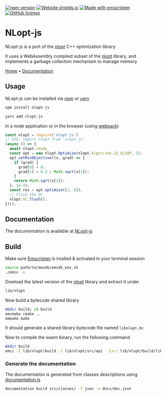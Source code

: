 [![npm version](https://badge.fury.io/js/nlopt-js.svg)](https://badge.fury.io/js/nlopt-js)
[![Website shields.io](https://img.shields.io/website-up-down-green-red/http/shields.io.svg)](https://bertrandbev.github.io/nlopt-js/#/)
[![Made with emscripten](https://img.shields.io/badge/Made%20width-emscripten-blue.svg)](https://github.com/emscripten-core/emscripten)
[![GitHub license](https://img.shields.io/github/license/Naereen/StrapDown.js.svg)](https://github.com/Naereen/StrapDown.js/blob/master/LICENSE)

# NLopt-js

NLopt-js is a port of the [nlopt](https://nlopt.readthedocs.io/en/latest/) C++ optimization library

It uses a WebAssembly compiled subset of the [nlopt](https://nlopt.readthedocs.io/en/latest/) library, and implements a garbage collection mechanism to manage memory

[Home](https://bertrandbev.github.io/nlopt-js/#/) • [Documentation](https://bertrandbev.github.io/nlopt-js/#/optimize)

## Usage

NLopt-js can be installed via [npm](https://www.npmjs.com/package/nlopt-js) or [yarn](https://yarnpkg.com/en/package/nlopt-js)

```bash
npm install nlopt-js
```

```bash
yarn add nlopt-js
```

In a node application or in the browser (using [webpack](https://webpack.js.org/))

```js
const nlopt = require('nlopt-js')
// ES6: import nlopt from 'nlopt-js'
(async () => {
  await nlopt.ready
  const opt = new nlopt.Optimize(nlopt.Algorithm.LD_SLSQP, 2);
  opt.setMinObjective((x, grad) => {
    if (grad) {
      grad[0] = 0;
      grad[1] = 0.5 / Math.sqrt(x[1]);
    }
    return Math.sqrt(x[1]);
  }, 1e-4);
  const res = opt.optimize([1, 6]);
  // Flush the GC
  nlopt.GC.flush();
})();
```

## Documentation

The documentation is available at [NLopt-js](https://bertrandbev.github.io/nlopt-js/#/)

## Build

Make sure [Emscripten](https://emscripten.org/docs/getting_started/Tutorial.html) is intalled & activated in your terminal session

```bash
source path/to/emsdk/emsdk_env.sh
./emcc -v
```

Dowload the latest version of the [nlopt](https://github.com/stevengj/nlopt) library and extract it under

```bash
lib/nlopt
```

Now build a bytecode shared library

```bash
mkdir build; cd build
emcmake cmake ..
emmake make
```

It should generate a shared library bytecode file named `libnlopt.bc`

Now to compile the wasm binary, run the following command

```bash
mkdir build
emcc -I lib/nlopt/build -I lib/nlopt/src/api  -Isrc lib/nlopt/build/libnlopt.a -s DISABLE_EXCEPTION_CATCHING=0 -s ASSERTIONS=0 -O3 -s ALLOW_MEMORY_GROWTH=1 -s MODULARIZE=1 --bind -o build/nlopt_gen.js src/cpp/embind.cc 
```

### Generate the documentation

The documentation is generated from classes descriptions using [documentation.js](https://documentation.js.org/)

```bash
documentation build src/classes/ -f json -o docs/doc.json
```